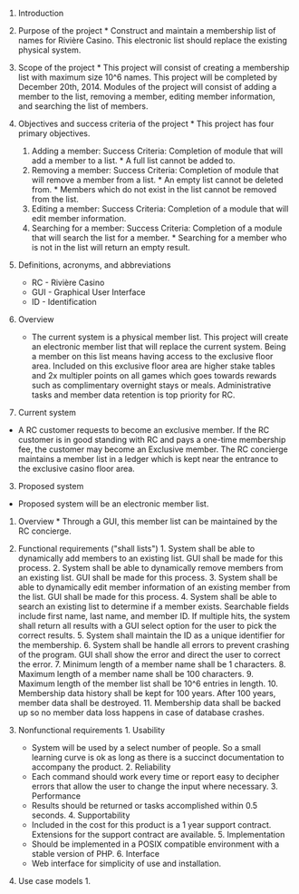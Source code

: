 1. Introduction
  1. Purpose of the project
    * Construct and maintain a membership list of names for Rivi&egrave;re Casino.  This electronic list should replace the existing physical system.
  2. Scope of the project
    * This project will consist of creating a membership list with maximum size 10^6 names.  This project will be completed by December 20th, 2014.  Modules of the project will consist of adding a member to the list, removing a member, editing member information, and searching the list of members.
  3. Objectives and success criteria of the project
    * This project has four primary objectives.
        1. Adding a member: Success Criteria: Completion of module that will add a member to a list.
          * A full list cannot be added to.  
        2. Removing a member: Success Criteria: Completion of module that will remove a member from a list.
          * An empty list cannot be deleted from.
          * Members which do not exist in the list cannot be removed from the list.
        3. Editing a member: Success Criteria: Completion of a module that will edit member information.
        4. Searching for a member: Success Criteria: Completion of a module that will search the list for a member.
          * Searching for a member who is not in the list will return an empty result.
  4. Definitions, acronyms, and abbreviations
        * RC - Rivi&egrave;re Casino
        * GUI - Graphical User Interface
        * ID - Identification
  5. Overview
     * The current system is a physical member list.  This project will create an electronic member list that will replace the current system.  Being a member on this list means having access to the exclusive floor area.  Included on this exclusive floor area are higher stake tables and 2x multipler points on all games which goes towards rewards such as complimentary overnight stays or meals.  Administrative tasks and member data retention is top priority for RC.

2. Current system
  * A RC customer requests to become an exclusive member.  If the RC customer is in good standing with RC and pays a one-time membership fee, the customer may become an Exclusive member.  The RC concierge maintains a member list in a ledger which is kept near the entrance to the exclusive casino floor area.

3. Proposed system
  * Proposed system will be an electronic member list.  
  1. Overview
    * Through a GUI, this member list can be maintained by the RC concierge.  
  2. Functional requirements ("shall lists")
    1. System shall be able to dynamically add members to an existing list.  GUI shall be made for this process.
    2. System shall be able to dynamically remove members from an existing list.  GUI shall be made for this process.
    3. System shall be able to dynamically edit member information of an existing member from the list.  GUI shall be made for this process.
    4. System shall be able to search an existing list to determine if a member exists.  Searchable fields include first name, last name, and member ID.  If multiple hits, the system shall return all results with a GUI select option for the user to pick the correct results.
    5. System shall maintain the ID as a unique identifier for the membership.
    6. System shall be handle all errors to prevent crashing of the program.  GUI shall show the error and direct the user to correct the error.
    7. Minimum length of a member name shall be 1 characters.
    8. Maximum length of a member name shall be 100 characters.
    9. Maximum length of the member list shall be 10^6 entries in length.
    10. Membership data history shall be kept for 100 years.  After 100 years, member data shall be destroyed.
    11. Membership data shall be backed up so no member data loss happens in case of database crashes.

  3. Nonfunctional requirements
    1. Usability
      * System will be used by a select number of people. So a small learning curve is ok as long as there is a succinct documentation to accompany the product.
    2. Reliability
      * Each command should work every time or report easy to decipher errors that allow the user to change the input where necessary.
    3. Performance
      * Results should be returned or tasks accomplished within 0.5 seconds.
    4. Supportability
      * Included in the cost for this product is a 1 year support contract.  Extensions for the support contract are available.
    5. Implementation
      * Should be implemented in a POSIX compatible environment with a stable version of PHP.
    6. Interface
      * Web interface for simplicity of use and installation.

  4. Use case models
    1. 
